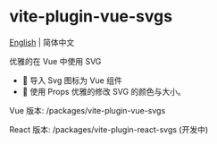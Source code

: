 # vite-plugin-vue-svgs

[English](Readme.md) | 简体中文

优雅的在 Vue 中使用 SVG

- 🌟 导入 Svg 图标为 Vue 组件
- 🌈 使用 Props 优雅的修改 SVG 的颜色与大小。

Vue 版本: /packages/vite-plugin-vue-svgs

React 版本: /packages/vite-plugin-react-svgs (开发中)
